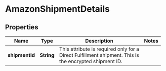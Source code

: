 
# AmazonShipmentDetails

## Properties
Name | Type | Description | Notes
------------ | ------------- | ------------- | -------------
**shipmentId** | **String** | This attribute is required only for a Direct Fulfillment shipment. This is the encrypted shipment ID. | 



